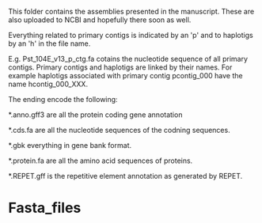 This folder contains the assemblies presented in the manuscript. These are also uploaded to NCBI and hopefully there soon as well.

Everything related to primary contigs is indicated by an 'p' and to haplotigs by an 'h' in the file name.

E.g. Pst_104E_v13_p_ctg.fa cotains the nucleotide sequence of all primary contigs. Primary contigs and haplotigs are linked by their names.
For example haplotigs associated with primary contig pcontig_000 have the name hcontig_000_XXX. 

The ending encode the following:

*.anno.gff3 are all the protein coding gene annotation

*.cds.fa are all the nucleotide sequences of the codning sequences.

*.gbk everything in gene bank format.

*.protein.fa are all the amino acid sequences of proteins.

*.REPET.gff is the repetitive element annotation as generated by REPET.
# Fasta_files
